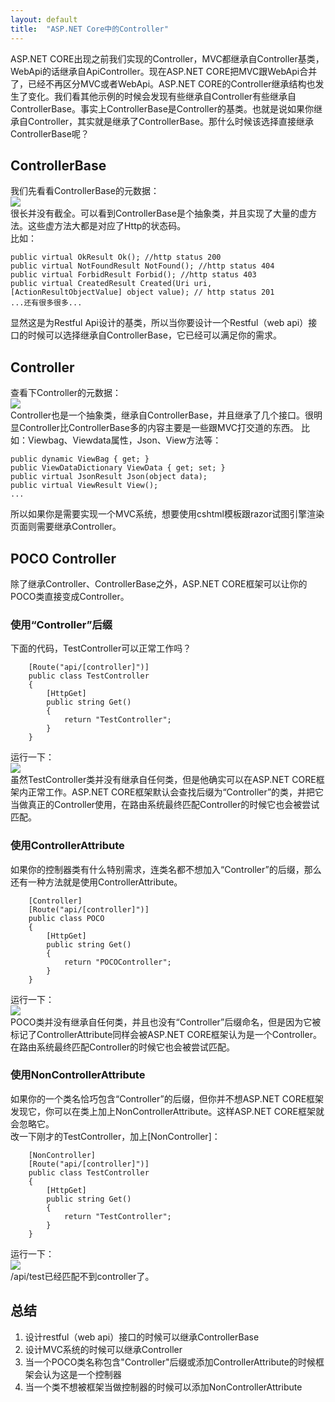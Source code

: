 ```yaml
---
layout: default
title:  "ASP.NET Core中的Controller"
---
```

ASP.NET CORE出现之前我们实现的Controller，MVC都继承自Controller基类，WebApi的话继承自ApiController。现在ASP.NET CORE把MVC跟WebApi合并了，已经不再区分MVC或者WebApi。ASP.NET CORE的Controller继承结构也发生了变化。我们看其他示例的时候会发现有些继承自Controller有些继承自ControllerBase。事实上ControllerBase是Controller的基类。也就是说如果你继承自Controller，其实就是继承了ControllerBase。那什么时候该选择直接继承ControllerBase呢？
## ControllerBase
我们先看看ControllerBase的元数据：   
![](https://s1.ax1x.com/2020/04/12/GLHxW8.md.png)    
很长并没有截全。可以看到ControllerBase是个抽象类，并且实现了大量的虚方法。这些虚方法大都是对应了Http的状态码。   
比如：
```
public virtual OkResult Ok(); //http status 200
public virtual NotFoundResult NotFound(); //http status 404
public virtual ForbidResult Forbid(); //http status 403
public virtual CreatedResult Created(Uri uri, [ActionResultObjectValue] object value); // http status 201
...还有很多很多...
```
显然这是为Restful Api设计的基类，所以当你要设计一个Restful（web api）接口的时候可以选择继承自ControllerBase，它已经可以满足你的需求。

## Controller
查看下Controller的元数据：   
![](https://s1.ax1x.com/2020/04/12/GLqStx.md.png)    
Controller也是一个抽象类，继承自ControllerBase，并且继承了几个接口。很明显Controller比ControllerBase多的内容主要是一些跟MVC打交道的东西。
比如：Viewbag、Viewdata属性，Json、View方法等：    
```
public dynamic ViewBag { get; }
public ViewDataDictionary ViewData { get; set; }
public virtual JsonResult Json(object data);
public virtual ViewResult View();
...
```
所以如果你是需要实现一个MVC系统，想要使用cshtml模板跟razor试图引擎渲染页面则需要继承Controller。

## POCO Controller
除了继承Controller、ControllerBase之外，ASP.NET CORE框架可以让你的POCO类直接变成Controller。

### 使用“Controller”后缀
下面的代码，TestController可以正常工作吗？
```
    [Route("api/[controller]")]
    public class TestController 
    {
        [HttpGet]
        public string Get()
        {
            return "TestController";
        }
    }
```
    
运行一下：   
![](https://s1.ax1x.com/2020/04/12/GLOFwd.png)    
虽然TestController类并没有继承自任何类，但是他确实可以在ASP.NET CORE框架内正常工作。ASP.NET CORE框架默认会查找后缀为“Controller”的类，并把它当做真正的Controller使用，在路由系统最终匹配Controller的时候它也会被尝试匹配。
### 使用ControllerAttribute
如果你的控制器类有什么特别需求，连类名都不想加入“Controller”的后缀，那么还有一种方法就是使用ControllerAttribute。
```
    [Controller]
    [Route("api/[controller]")]
    public class POCO 
    {
        [HttpGet]
        public string Get()
        {
            return "POCOController";
        }
    }
```
    
运行一下：   
![](https://s1.ax1x.com/2020/04/12/GLOJf0.png)    
POCO类并没有继承自任何类，并且也没有“Controller”后缀命名，但是因为它被标记了ControllerAttribute同样会被ASP.NET CORE框架认为是一个Controller。在路由系统最终匹配Controller的时候它也会被尝试匹配。
### 使用NonControllerAttribute
如果你的一个类名恰巧包含“Controller”的后缀，但你并不想ASP.NET CORE框架发现它，你可以在类上加上NonControllerAttribute。这样ASP.NET CORE框架就会忽略它。    
改一下刚才的TestController，加上[NonController]：   
```
    [NonController]
    [Route("api/[controller]")]
    public class TestController 
    {
        [HttpGet]
        public string Get()
        {
            return "TestController";
        }
    }
```
运行一下：    
![](https://s1.ax1x.com/2020/04/12/GLX0v8.md.png)    
/api/test已经匹配不到controller了。

## 总结
1. 设计restful（web api）接口的时候可以继承ControllerBase
2. 设计MVC系统的时候可以继承Controller
3. 当一个POCO类名称包含"Controller"后缀或添加ControllerAttribute的时候框架会认为这是一个控制器
4. 当一个类不想被框架当做控制器的时候可以添加NonControllerAttribute